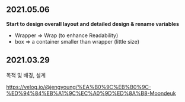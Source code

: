 ## 2021.05.06

**Start to design overall layout and detailed design & rename variables**

- Wrapper => Wrap (to enhance Readability)
- box => a container smaller than wrapper (little size)

## 2021.03.29

목적 및 배경, 설계

https://velog.io/@jengyoung/%EA%B0%9C%EB%B0%9C-%ED%94%84%EB%A1%9C%EC%A0%9D%ED%8A%B8-Moondeuk
